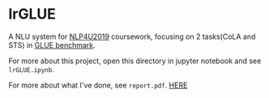 # lrGLUE

A NLU system for [NLP4U2019](http://bcmi.sjtu.edu.cn/home/zhaohai/nlp4u2019/) coursework, focusing on 2 tasks(CoLA and STS) in [GLUE benchmark](https://gluebenchmark.com/).

For more about this project, open this directory in jupyter notebook and see ```lrGLUE.ipynb```.

For more about what I've done, see ```report.pdf```. [HERE](./blob/master/report.pdf)

